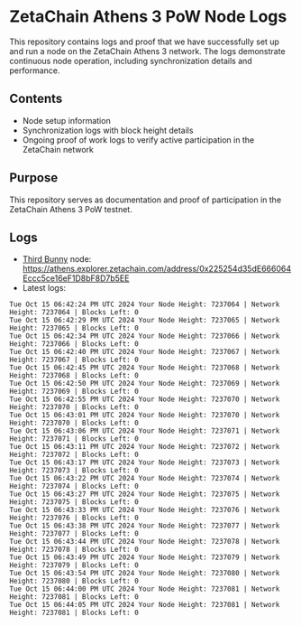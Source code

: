 # ZetaChain Athens 3 PoW Node Logs
This repository contains logs and proof that we have successfully set up and run a node on the ZetaChain Athens 3 network. The logs demonstrate continuous node operation, including synchronization details and performance.

## Contents
- Node setup information
- Synchronization logs with block height details
- Ongoing proof of work logs to verify active participation in the ZetaChain network

## Purpose
This repository serves as documentation and proof of participation in the ZetaChain Athens 3 PoW testnet.

## Logs

- [Third Bunny](https://thirdbunny.xyz/) node: https://athens.explorer.zetachain.com/address/0x225254d35dE666064Eccc5ce16eF1D8bF8D7b5EE
- Latest logs:
```
Tue Oct 15 06:42:24 PM UTC 2024 Your Node Height: 7237064 | Network Height: 7237064 | Blocks Left: 0
Tue Oct 15 06:42:29 PM UTC 2024 Your Node Height: 7237065 | Network Height: 7237065 | Blocks Left: 0
Tue Oct 15 06:42:34 PM UTC 2024 Your Node Height: 7237066 | Network Height: 7237066 | Blocks Left: 0
Tue Oct 15 06:42:40 PM UTC 2024 Your Node Height: 7237067 | Network Height: 7237067 | Blocks Left: 0
Tue Oct 15 06:42:45 PM UTC 2024 Your Node Height: 7237068 | Network Height: 7237068 | Blocks Left: 0
Tue Oct 15 06:42:50 PM UTC 2024 Your Node Height: 7237069 | Network Height: 7237069 | Blocks Left: 0
Tue Oct 15 06:42:55 PM UTC 2024 Your Node Height: 7237070 | Network Height: 7237070 | Blocks Left: 0
Tue Oct 15 06:43:01 PM UTC 2024 Your Node Height: 7237070 | Network Height: 7237070 | Blocks Left: 0
Tue Oct 15 06:43:06 PM UTC 2024 Your Node Height: 7237071 | Network Height: 7237071 | Blocks Left: 0
Tue Oct 15 06:43:11 PM UTC 2024 Your Node Height: 7237072 | Network Height: 7237072 | Blocks Left: 0
Tue Oct 15 06:43:17 PM UTC 2024 Your Node Height: 7237073 | Network Height: 7237073 | Blocks Left: 0
Tue Oct 15 06:43:22 PM UTC 2024 Your Node Height: 7237074 | Network Height: 7237074 | Blocks Left: 0
Tue Oct 15 06:43:27 PM UTC 2024 Your Node Height: 7237075 | Network Height: 7237075 | Blocks Left: 0
Tue Oct 15 06:43:33 PM UTC 2024 Your Node Height: 7237076 | Network Height: 7237076 | Blocks Left: 0
Tue Oct 15 06:43:38 PM UTC 2024 Your Node Height: 7237077 | Network Height: 7237077 | Blocks Left: 0
Tue Oct 15 06:43:44 PM UTC 2024 Your Node Height: 7237078 | Network Height: 7237078 | Blocks Left: 0
Tue Oct 15 06:43:49 PM UTC 2024 Your Node Height: 7237079 | Network Height: 7237079 | Blocks Left: 0
Tue Oct 15 06:43:54 PM UTC 2024 Your Node Height: 7237080 | Network Height: 7237080 | Blocks Left: 0
Tue Oct 15 06:44:00 PM UTC 2024 Your Node Height: 7237081 | Network Height: 7237081 | Blocks Left: 0
Tue Oct 15 06:44:05 PM UTC 2024 Your Node Height: 7237081 | Network Height: 7237081 | Blocks Left: 0
```

